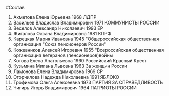 #Состав
1. Ахметова Елена Юрьевна 1968 ЛДПР
2. Васильев Владислав Владимирович 1971 КОММУНИСТЫ РОССИИ
3. Веселов Александр Николаевич 1993 ЕР
4. Жигалова Оксана Владимировна 1981 КПРФ
5. Карецкая Мария Ивановна 1945 \"Общероссийская общественная организация \"Союз пенсионеров России\"
6. Кожевников Алексей Игоревич 1955 \"Всероссийская общественная организация ветеранов (пенсионеров)войны
7. Котова Елена Анатольевна 1960 Российский Красный Крест
8. Кузьмина Милана Львовна 1963 За женщин России
9. Ламонова Елена Владимировна 1969 СР
10. Огорчилова Надежда Николаевна 1991 ЯБЛОКО
11. Трофимова Ольга Алексеевна 1973 ПАРТИЯ ЗА СПРАВЕДЛИВОСТЬ
12. Чигирь Игорь Владимирович 1964 ПАТРИОТЫ РОССИИ
